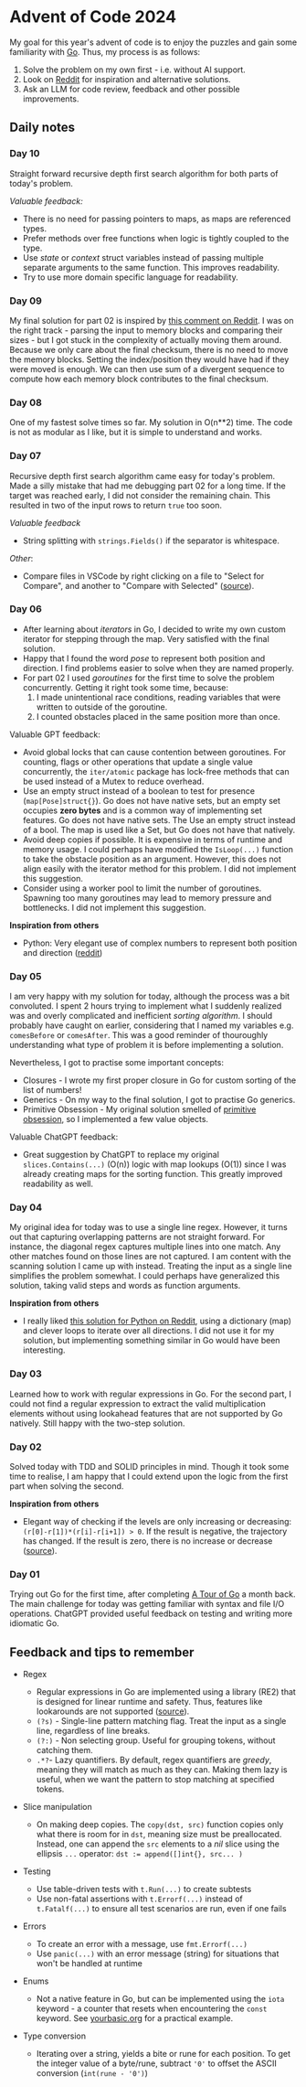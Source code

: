 # Advent of Code 2024

My goal for this year's advent of code is to enjoy the puzzles and gain some familiarity with [Go](https://go.dev/). Thus, my process is as follows:
1. Solve the problem on my own first - i.e. without AI support.
2. Look on [Reddit](https://www.reddit.com/r/adventofcode/) for inspiration and alternative solutions.
3. Ask an LLM for code review, feedback and other possible improvements.

## Daily notes

### Day 10
Straight forward recursive depth first search algorithm for both parts of today's problem.

*Valuable feedback:*
- There is no need for passing pointers to maps, as maps are referenced types.
- Prefer methods over free functions when logic is tightly coupled to the type.
- Use *state* or *context* struct variables instead of passing multiple separate arguments to the same function. This improves readability.
- Try to use more domain specific language for readability. 

### Day 09
My final solution for part 02 is inspired by [this comment on Reddit](https://www.reddit.com/r/adventofcode/comments/1ha27bo/comment/m15wwre/). I was on the right track - parsing the input to memory blocks and comparing their sizes - but I got stuck in the complexity of actually moving them around. Because we only care about the final checksum, there is no need to move the memory blocks. Setting the index/position they would have had if they were moved is enough. We can then use sum of a divergent sequence to compute how each memory block contributes to the final checksum.

### Day 08
One of my fastest solve times so far. My solution in O(n**2) time. The code is not as modular as I like, but it is simple to understand and works.

### Day 07
Recursive depth first search algorithm came easy for today's problem. Made a silly mistake that had me debugging part 02 for a long time. If the target was reached early, I did not consider the remaining chain. This resulted in two of the input rows to return `true` too soon.

*Valuable feedback*
- String splitting with `strings.Fields()` if the separator is whitespace.

*Other*:
- Compare files in VSCode by right clicking on a file to "Select for Compare", and another to "Compare with Selected" ([source](https://vscode.one/diff-vscode/)).

### Day 06
- After learning about *iterators* in Go, I decided to write my own custom iterator for stepping through the map. Very satisfied with the final solution. 
- Happy that I found the word *pose* to represent both position and direction. I find problems easier to solve when they are named properly. 
- For part 02 I used *goroutines* for the first time to solve the problem concurrently. Getting it right took some time, because:
    1. I made unintentional race conditions, reading variables that were written to outside of the goroutine.
    2. I counted obstacles placed in the same position more than once.

Valuable GPT feedback:
- Avoid global locks that can cause contention between goroutines. For counting, flags or other operations that update a single value concurrently, the `iter/atomic` package has lock-free methods that can be used instead of a Mutex to reduce overhead.
- Use an empty struct instead of a boolean to test for presence (`map[Pose]struct{}`). Go does not have native sets, but an empty set occupies **zero bytes** and is a common way of implementing set features.
Go does not have native sets. The Use an empty struct instead of a bool. The map is used like a Set, but Go does not have that natively.
- Avoid deep copies if possible. It is expensive in terms of runtime and memory usage. I could perhaps have modified the `IsLoop(...)` function to take the obstacle position as an argument. However, this does not align easily with the iterator method for this problem. I did not implement this suggestion.
- Consider using a worker pool to limit the number of goroutines. Spawning too many goroutines may lead to memory pressure and bottlenecks. I did not implement this suggestion.

**Inspiration from others**
- Python: Very elegant use of complex numbers to represent both position and direction ([reddit](https://www.reddit.com/r/adventofcode/comments/1h7tovg/comment/m0o44m5))

### Day 05
I am very happy with my solution for today, although the process was a bit convoluted. I spent 2 hours trying to implement what I suddenly realized was and overly complicated and inefficient *sorting algorithm*. I should probably have caught on earlier, considering that I named my variables e.g. `comesBefore` or `comesAfter`. This was a good reminder of thouroughly understanding what type of problem it is before implementing a solution.

Nevertheless, I got to practise some important concepts:
- Closures - I wrote my first proper closure in Go for custom sorting of the list of numbers!
- Generics - On my way to the final solution, I got to practise Go generics.
- Primitive Obsession - My original solution smelled of [primitive obsession](https://wiki.c2.com/?PrimitiveObsession), so I implemented a few value objects.

Valuable ChatGPT feedback:
- Great suggestion by ChatGPT to replace my original `slices.Contains(...)` (O(n)) logic with map lookups (O(1)) since I was already creating maps for the sorting function. This greatly improved readability as well.

### Day 04
My original idea for today was to use a single line regex. However, it turns out that capturing overlapping patterns are not straight forward. For instance, the diagonal regex captures multiple lines into one match. Any other matches found on those lines are not captured. I am content with the scanning solution I came up with instead. Treating the input as a single line simplifies the problem somewhat. I could perhaps have generalized this solution, taking valid steps and words as function arguments.

**Inspiration from others**
- I really liked [this solution for Python on Reddit](https://www.reddit.com/r/adventofcode/comments/1h689qf/comment/m0bw4f7/), using a dictionary (map) and clever loops to iterate over all directions. I did not use it for my solution, but implementing something similar in Go would have been interesting.

### Day 03
Learned how to work with regular expressions in Go. For the second part, I could not find a regular expression to extract the valid multiplication elements without using lookahead features that are not supported by Go natively. Still happy with the two-step solution.

### Day 02
Solved today with TDD and SOLID principles in mind. Though it took some time to realise, I am happy that I could extend upon the logic from the first part when solving the second.

**Inspiration from others**
- Elegant way of checking if the levels are only increasing or decreasing: `(r[0]-r[1])*(r[i]-r[i+1]) > 0`. If the result is negative, the trajectory has changed. If the result is zero, there is no increase or decrease ([source](https://github.com/mnml/aoc/blob/5e49f2c1b4839d4a115131ac21bf845caf700ccd/2024/02/1.go#L35)).

### Day 01
Trying out Go for the first time, after completing [A Tour of Go](https://go.dev/tour/welcome/1) a month back. The main challenge for today was getting familiar with syntax and file I/O operations. ChatGPT provided useful feedback on testing and writing more idiomatic Go.

## Feedback and tips to remember
- Regex
    - Regular expressions in Go are implemented using a library (RE2) that is designed for linear runtime and safety. Thus, features like lookarounds are not supported ([source](https://www.honeybadger.io/blog/a-definitive-guide-to-regular-expressions-in-go/)).
    - `(?s)` - Single-line pattern matching flag. Treat the input as a single line, regardless of line breaks.
	- `(?:)` - Non selecting group. Useful for grouping tokens, without catching them.
	- `.*?`- Lazy quantifiers. By default, regex quantifiers are *greedy*, meaning they will match as much as they can. Making them lazy is useful, when we want the pattern to stop matching at specified tokens.
    
- Slice manipulation
    - On making deep copies. The `copy(dst, src)` function copies only what there is room for in `dst`, meaning size must be preallocated. Instead, one can append the `src` elements to a *nil* slice using the ellipsis `...` operator: `dst := append([]int{}, src... )`
    
- Testing
    - Use table-driven tests with `t.Run(...)` to create subtests
    - Use non-fatal assertions with `t.Errorf(...)` instead of `t.Fatalf(...)` to ensure all test scenarios are run, even if one fails

- Errors
    - To create an error with a message, use `fmt.Errorf(...)`
    - Use `panic(...)` with an error message (string) for situations that won't be handled at runtime

- Enums
    - Not a native feature in Go, but can be implemented using the `iota` keyword - a counter that resets when encountering the `const` keyword. See [yourbasic.org](https://yourbasic.org/golang/iota/) for a practical example.

- Type conversion
    - Iterating over a string, yields a bite or rune for each position. To get the integer value of a byte/rune, subtract `'0'` to offset the ASCII conversion (`int(rune - '0')`)
    